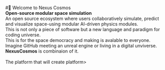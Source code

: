 <br>#🌌 Welcome to Nexus Cosmos<br>**Open-source modular space simulation**<br> An open source ecosystem where users collaboratively simulate, predict and visualize space-using modular AI-driven physics modules. <br> This is not only a piece of software but a new language and paradigm for coding universe. <br> This is for the space democracy and making is avalable to everyone.<br> Imagine GitHub meeting an unreal engine or living in a digital unviverse. <b>NexusCosmos</b> is combinaion of it. <br><br> The platform that will create platform>
 
